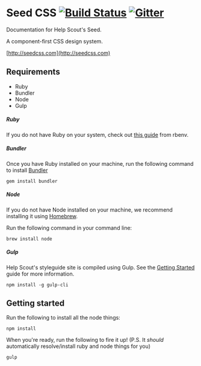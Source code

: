 # Seed CSS [![Build Status](https://travis-ci.org/helpscout/seed.svg?branch=master)](https://travis-ci.org/helpscout/seed) [![Gitter](https://badges.gitter.im/join_chat.svg)](https://gitter.im/seed-css/seed)

Documentation for Help Scout's Seed.

A component-first CSS design system.

[http://seedcss.com](http://seedcss.com)

## Requirements
- Ruby
- Bundler
- Node
- Gulp


##### Ruby
If you do not have Ruby on your system, check out [this guide](https://github.com/rbenv/rbenv) from rbenv.


##### Bundler
Once you have Ruby installed on your machine, run the following command to install [Bundler](http://bundler.io/)
```
gem install bundler
```

##### Node
If you do not have Node installed on your machine, we recommend installing it using [Homebrew](https://github.com/customerio/mvp#homebrew).

Run the following command in your command line:
```
brew install node
```


##### Gulp
Help Scout's styleguide site is compiled using Gulp. See the [Getting Started](https://github.com/gulpjs/gulp/blob/master/docs/getting-started.md) guide for more information.

```
npm install -g gulp-cli
```


## Getting started

Run the following to install all the node things:
```
npm install
```

When you're ready, run the following to fire it up! (P.S. It *should* automatically resolve/install ruby and node things for you)
```
gulp
```
